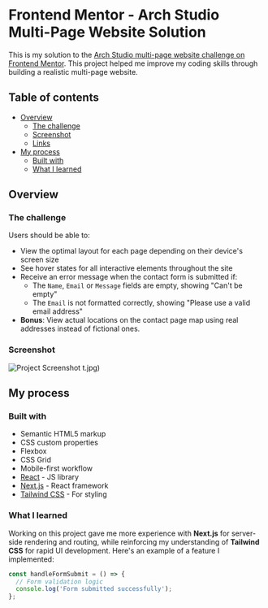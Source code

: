 # Frontend Mentor - Arch Studio Multi-Page Website Solution

This is my solution to the [Arch Studio multi-page website challenge on Frontend Mentor](https://www.frontendmentor.io/challenges/arch-studio-multipage-website-wNIbOFYR6). This project helped me improve my coding skills through building a realistic multi-page website.

## Table of contents

- [Overview](#overview)
  - [The challenge](#the-challenge)
  - [Screenshot](#screenshot)
  - [Links](#links)
- [My process](#my-process)
  - [Built with](#built-with)
  - [What I learned](#what-i-learned)

## Overview

### The challenge

Users should be able to:

- View the optimal layout for each page depending on their device's screen size
- See hover states for all interactive elements throughout the site
- Receive an error message when the contact form is submitted if:
  - The `Name`, `Email` or `Message` fields are empty, showing "Can't be empty"
  - The `Email` is not formatted correctly, showing "Please use a valid email address"
- **Bonus**: View actual locations on the contact page map using real addresses instead of fictional ones.

### Screenshot

![Project Screenshot](https://github.com/user-attachments/assets/cd00c964-bb39-49b9-9861-402f0f9ebbe0)
t.jpg)


## My process

### Built with

- Semantic HTML5 markup
- CSS custom properties
- Flexbox
- CSS Grid
- Mobile-first workflow
- [React](https://reactjs.org/) - JS library
- [Next.js](https://nextjs.org/) - React framework
- [Tailwind CSS](https://tailwindcss.com/) - For styling

### What I learned

Working on this project gave me more experience with **Next.js** for server-side rendering and routing, while reinforcing my understanding of **Tailwind CSS** for rapid UI development. Here's an example of a feature I implemented:

```js
const handleFormSubmit = () => {
  // Form validation logic
  console.log('Form submitted successfully');
};
